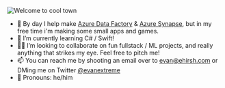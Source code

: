 ![Welcome to cool town](https://i.imgur.com/Lp282rj.gif)

- 🔭 By day I help make [Azure Data Factory](https://azure.microsoft.com/en-us/services/data-factory/) & [Azure Synapse](https://azure.microsoft.com/en-us/services/synapse-analytics/), but in my free time i'm making some small apps and games.
- 🌱 I’m currently learning C# / Swift!
- 🤝🏻 I’m looking to collaborate on fun fullstack / ML projects, and really anything that strikes my eye. Feel free to pitch me!
- 📫 You can reach me by shooting an email over to [evan@ehirsh.com](mailto:evan@ehirsh.com) or DMing me on Twitter [@evanextreme](https://twitter.com/evanextreme)
- 💬 Pronouns: he/him
